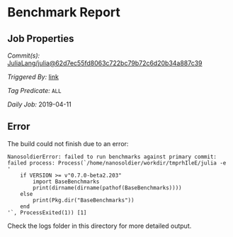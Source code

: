 # Benchmark Report

## Job Properties

*Commit(s):* [JuliaLang/julia@62d7ec55fd8063c722bc79b72c6d20b34a887c39](https://github.com/JuliaLang/julia/commit/62d7ec55fd8063c722bc79b72c6d20b34a887c39)

*Triggered By:* [link](https://github.com/JuliaLang/julia/commit/62d7ec55fd8063c722bc79b72c6d20b34a887c39#commitcomment-33133362)

*Tag Predicate:* `ALL`

*Daily Job:* 2019-04-11

## Error

The build could not finish due to an error:

```
NanosoldierError: failed to run benchmarks against primary commit: failed process: Process(`/home/nanosoldier/workdir/tmprhIleE/julia -e '
    if VERSION >= v"0.7.0-beta2.203"
        import BaseBenchmarks
        print(dirname(dirname(pathof(BaseBenchmarks))))
    else
        print(Pkg.dir("BaseBenchmarks"))
    end
'`, ProcessExited(1)) [1]
```

Check the logs folder in this directory for more detailed output.

